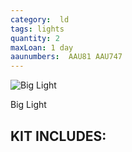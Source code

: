 ```yaml
---
category:  ld
tags: lights
quantity: 2
maxLoan: 1 day
aaunumbers:  AAU81 AAU747
---
```

![Big Light](ping.jpg)

Big Light
## KIT INCLUDES:
